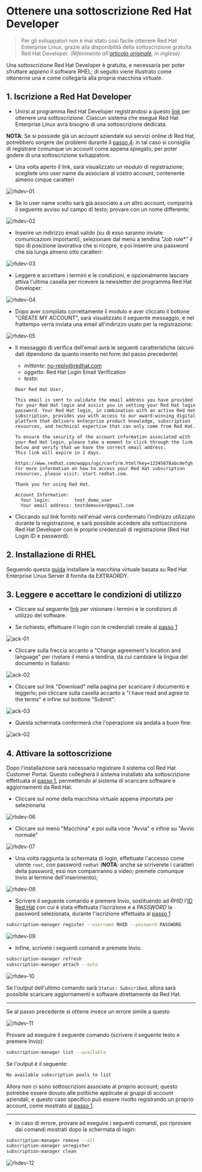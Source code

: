 # Ottenere una sottoscrizione Red Hat Developer

> Per gli sviluppatori non è mai stato così facile ottenere Red Hat Enterprise Linux, grazie alla disponibilità della sottoscrizione gratuita Red Hat Developer. *(Riferimento all'[articolo originale](https://developers.redhat.com/articles/getting-red-hat-developer-subscription-what-rhel-users-need-know/), in inglese)*.

Una sottoscrizione Red Hat Developer è gratuita, e necessaria per poter sfruttare appieno il software RHEL; di seguito viene illustrato come ottenerne una e come collegarla alla propria macchina virtuale.

## 1. Iscrizione a Red Hat Developer

- Unirsi al programma Red Hat Developer registrandosi a questo [link](https://developers.redhat.com/register) per ottenere una sottoscrizione. Ciascun sistema che esegue Red Hat Enterprise Linux avrà bisogno di una sottoscrizione dedicata.

**NOTA**: Se si possiede già un account aziendale sui servizi online di Red Hat, potrebbero sorgere dei problemi durante il [passo 4](#4-attivazione-della-sottoscrizione): in tal caso si consiglia di registrare comunque un account come appena spiegato, per poter godere di una sottoscrizione sviluppatore.

- Una volta aperto il link, sarà visualizzato un modulo di registrazione; scegliete uno user name da associare al vostro account, contenente almeno cinque caratteri

![rhdev-01](img/subscribe-rhdev-01.PNG)

- Se lo user name scelto sarà già associato a un altro account, comparirà il seguente avviso sul campo di testo; provare con un nome differente:

![rhdev-02](img/subscribe-rhdev-02.PNG)

- Inserire un indirizzo email valido (su di esso saranno inviate comunicazioni importanti), selezionare dal menù a tendina "Job role\*" il tipo di posizione lavorativa che si ricopre, e poi inserire una password che sia lunga almeno otto caratteri:

![rhdev-03](img/subscribe-rhdev-03.PNG)

- Leggere e accettare i termini e le condizioni, e opzionalmente lasciare attiva l'ultima casella per ricevere la newsletter del programma Red Hat Developer:

![rhdev-04](img/subscribe-rhdev-04.PNG)

- Dopo aver compilato correttamente il modulo e aver cliccato il bottone "CREATE MY ACCOUNT", sarà visualizzato il seguente messaggio, e nel frattempo verrà inviata una email all'indirizzo usato per la registrazione:

![rhdev-05](img/subscribe-rhdev-05.PNG)

- Il messaggio di verifica dell'email avrà le seguenti caratteristiche (alcuni dati dipendono da quanto inserito nel form del passo precedente)
    - *mittente*: no-reply@redhat.com
    - *oggetto*: Red Hat Login Email Verification
    - *testo*:
    ```
    Dear Red Hat User,

    This email is sent to validate the email address you have provided for your Red Hat login and assist you in setting your Red Hat login password. Your Red Hat login, in combination with an active Red Hat subscription, provides you with access to our award-winning digital platform that delivers enterprise product knowledge, subscription resources, and technical expertise that can only come from Red Hat.

    To ensure the security of the account information associated with your Red Hat login, please take a moment to click through the link below and verify that we have the correct email address.
    This link will expire in 2 days.

    https://www.redhat.com/wapps/ugc/confirm.html?key=12345678abcdefgh
    For more information on how to access your Red Hat subscription resources, please visit: start.redhat.com.

    Thank you for using Red Hat.

    Account Information:
      Your login:         test_demo_user
      Your email address: testdemouser@gmail.com
    ```

- Cliccando sul link fornito nell'email verrà confermato l'indirizzo utilizzato durante la registrazione, e sarà possibile accedere alla sottoscrizione Red Hat Developer con le proprie credenziali di registrazione (Red Hat Login ID e password).

## 2. Installazione di RHEL

Seguendo questa [guida](../vbox-install/README.md) installare la macchina virtuale basata su Red Hat Enterprise Linux Server 8 fornita da EXTRAORDY.

## 3. Leggere e accettare le condizioni di utilizzo

- Cliccare sul seguente [link](https://www.redhat.com/wapps/tnc/standalone/ea) per visionare i termini e le condizioni di utilizzo del software.

- Se richiesto, effettuare il login con le credenziali create al [passo 1](#1-iscrizione-a-red-hat-developer)

![ack-01](img/acknowledgement-01.PNG)

- Cliccare sulla freccia accanto a "Change agreement's location and language" per rivelare il menù a tendina, da cui cambiare la lingua del documento in Italiano:

![ack-02](img/acknowledgement-02.PNG)

- Cliccare sul link "Download" nella pagina per scaricare il documento e leggerlo; poi cliccare sulla casella accanto a "I have read and agree to the terms" e infine sul bottone "Submit":

![ack-03](img/acknowledgement-03.PNG)

- Questa schermata confermerà che l'operazione sia andata a buon fine:

![ack-02](img/acknowledgement-04.PNG)

## 4. Attivare la sottoscrizione

Dopo l'installazione sarà necessario registrare il sistema col Red Hat Customer Portal. Questo collegherà il sistema installato alla sottoscrizione effettuata al [passo 1](#1-iscrizione-a-red-hat-developer), permettendo al sistema di scaricare software e aggiornamenti da Red Hat.

- Cliccare sul nome della macchina virtuale appena importata per selezionarla

![rhdev-06](img/subscribe-rhdev-06.PNG)

- Cliccare sul menù "Macchina" e poi sulla voce "Avvia" e infine su "Avvio normale"

![rhdev-07](img/subscribe-rhdev-07.PNG)

- Una volta raggiunta la schermata di login, effettuate l'accesso come utente `root`, con password `redhat` (**NOTA**: anche se scriverete i caratteri della password, essi non compariranno a video; premete comunque Invio al termine dell'inserimento);

![rhdev-08](img/subscribe-rhdev-08.PNG)

- Scrivere il seguente comando e premere Invio, sostituendo ad *RHID* l'[ID Red Hat](img/subscribe-rhdev-01.PNG) con cui è stata effettuata l'iscrizione e a *PASSWORD* la password selezionata, durante l'iscrizione effettuata al [passo 1](#1-iscrizione-a-red-hat-developer)

```bash
subscription-manager register --username RHID --password PASSWORD
```

![rhdev-09](img/subscribe-rhdev-09.PNG)

- Infine, scrivete i seguenti comandi e premete Invio:

```bash
subscription-manager refresh
subscription-manager attach --auto
```

![rhdev-10](img/subscribe-rhdev-10.PNG)

Se l'output dell'ultimo comando sarà `Status: Subscribed`, allora sarà possibile scaricare aggiornamenti e software direttamente da Red Hat.

---

Se al passo precedente si ottiene invece un errore simile a questo

![rhdev-11](img/subscribe-rhdev-11.PNG)

Provare ad eseguire il seguente comando (scrivere il seguente testo e premere Invio):

```bash
subscription-manager list --available
```
Se l'output è il seguente:

```bash
No available subscription pools to list
```

Allora non ci sono sottoscrizioni associate al proprio account; questo potrebbe essere dovuto alle politiche applicate ai gruppi di account aziendali, e questo caso specifico può essere risolto registrando un proprio account, come mostrato al [passo 1](#1-iscrizione-a-red-hat-developer).

---

- In caso di errore, provare ad eseguire i seguenti comandi, poi riprovare dai comandi mostrati dopo la schermata di login:

```bash
subscription-manager remove --all
subscription-manager unregister
subscription-manager clean
```

![rhdev-12](img/subscribe-rhdev-12.PNG)
